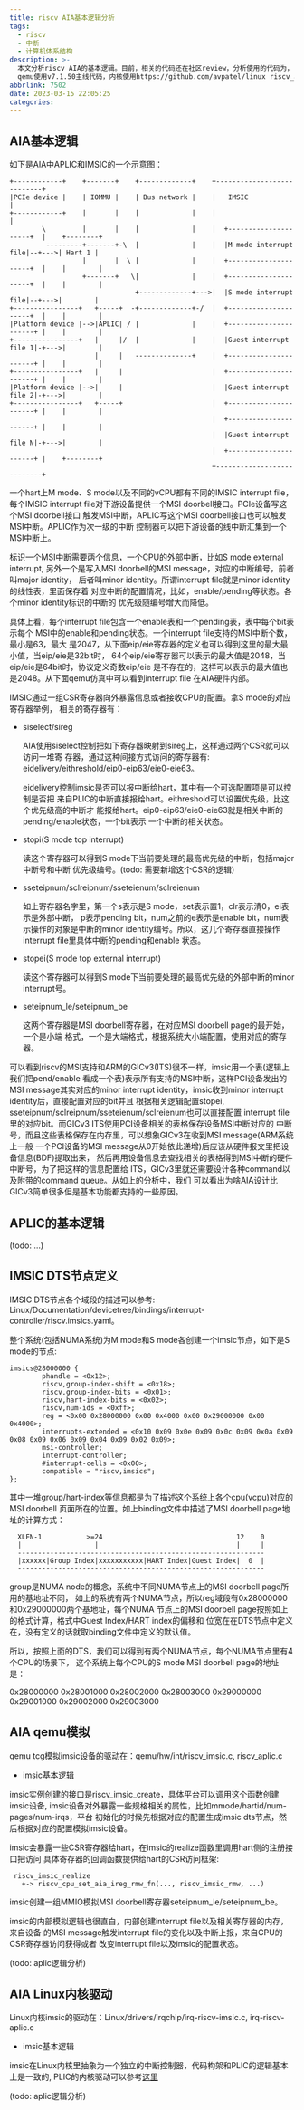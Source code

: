 ```yaml
---
title: riscv AIA基本逻辑分析
tags:
  - riscv
  - 中断
  - 计算机体系结构
description: >-
  本文分析riscv AIA的基本逻辑。目前，相关的代码还在社区review，分析使用的代码为，
  qemu使用v7.1.50主线代码，内核使用https://github.com/avpatel/linux riscv_aia_v2分支。
abbrlink: 7502
date: 2023-03-15 22:05:25
categories:
---
```


AIA基本逻辑
------------
 
 如下是AIA中APLIC和IMSIC的一个示意图：
```
+------------+    +-------+    +-------------+    +---------------------------+
|PCIe device |    | IOMMU |    | Bus network |    |   IMSIC                   |
+------------+    |       |    |             |    |                           |
        \         |       |    |             |    |  +---------------------+  |    +--------+
         ---------+-------+-\  |             |    |  |M mode interrupt file|--+--->| Hart 1 |
                  |       |  \ |             |    |  +---------------------+  |    |        |
                  +-------+   \|             |    |  +---------------------+  |    |        |
                               +-------------+--->|  |S mode interrupt file|--+--->|        |
+----------------+   +-----+  -+-------------+-/  |  +---------------------+  |    |        |
|Platform device |-->|APLIC| / |             |    |  +----------------------+ |    |        |
+----------------+   |     |/  |             |    |  |Guest interrupt file 1|-+--->|        |
                     |     |   --------------+    |  +----------------------+ |    |        |
+----------------+   |     |                      |  +----------------------+ |    |        |
|Platform device |-->|     |                      |  |Guest interrupt file 2|-+--->|        |
+----------------+   +-----+                      |  +----------------------+ |    |        |
                                                  |  +----------------------+ |    |        |
                                                  |  |Guest interrupt file N|-+--->|        |
                                                  |  +----------------------+ |    +--------+
                                                  +---------------------------+
```
 一个hart上M mode、S mode以及不同的vCPU都有不同的IMSIC interrupt file，每个IMSIC
 interrupt file对下游设备提供一个MSI doorbell接口。PCIe设备写这个MSI doorbell接口
 触发MSI中断，APLIC写这个MSI doorbell接口也可以触发MSI中断。APLIC作为次一级的中断
 控制器可以把下游设备的线中断汇集到一个MSI中断上。

 标识一个MSI中断需要两个信息，一个CPU的外部中断，比如S mode external interrupt,
 另外一个是写入MSI doorbell的MSI message，对应的中断编号，前者叫major identity，
 后者叫minor identity。所谓interrupt file就是minor identity的线性表，里面保存着
 对应中断的配置情况，比如，enable/pending等状态。各个minor identity标识的中断的
 优先级随编号增大而降低。

 具体上看，每个interrupt file包含一个enable表和一个pending表，表中每个bit表示每个
 MSI中的enable和pending状态。一个interrupt file支持的MSI中断个数，最小是63，最大
 是2047，从下面eip/eie寄存器的定义也可以得到这里的最大最小值，当eip/eie是32bit时，
 64个eip/eie寄存器可以表示的最大值是2048，当eip/eie是64bit时，协议定义奇数eip/eie
 是不存在的，这样可以表示的最大值也是2048。从下面qemu仿真中可以看到interrupt file
 在AIA硬件内部。

 IMSIC通过一组CSR寄存器向外暴露信息或者接收CPU的配置。拿S mode的对应寄存器举例，
 相关的寄存器有：

 - siselect/sireg

   AIA使用siselect控制把如下寄存器映射到sireg上，这样通过两个CSR就可以访问一堆寄
   存器，通过这种间接方式访问的寄存器有: eidelivery/eithreshold/eip0-eip63/eie0-eie63。
   
   eidelivery控制imsic是否可以报中断给hart，其中有一个可选配置项是可以控制是否把
   来自PLIC的中断直接报给hart。eithreshold可以设置优先级，比这个优先级高的中断才
   能报给hart。eip0-eip63/eie0-eie63就是相关中断的pending/enable状态，一个bit表示
   一个中断的相关状态。

 - stopi(S mode top interrupt)

   读这个寄存器可以得到S mode下当前要处理的最高优先级的中断，包括major中断号和中断
   优先级编号。(todo: 需要新增这个CSR的逻辑)

 - sseteipnum/sclreipnum/sseteienum/sclreienum

   如上寄存器名字里，第一个s表示是S mode，set表示置1，clr表示清0，ei表示是外部中断，
   p表示pending bit，num之前的e表示是enable bit，num表示操作的对象是中断的minor
   identity编号。所以，这几个寄存器直接操作interrupt file里具体中断的pending和enable
   状态。

 - stopei(S mode top external interrupt)

   读这个寄存器可以得到S mode下当前要处理的最高优先级的外部中断的minor interrupt号。

 - seteipnum_le/seteipnum_be

   这两个寄存器是MSI doorbell寄存器，在对应MSI doorbell page的最开始，一个是小端
   格式，一个是大端格式，根据系统大小端配置，使用对应的寄存器。

 可以看到riscv的MSI支持和ARM的GICv3(ITS)很不一样，imsic用一个表(逻辑上我们把pend/enable
 看成一个表)表示所有支持的MSI中断，这样PCI设备发出的MSI message其实对应的minor
 interrupt identity，imsic收到minor interrupt identity后，直接配置对应的bit并且
 根据相关逻辑配置stopei, sseteipnum/sclreipnum/sseteienum/sclreienum也可以直接配置
 interrupt file里的对应bit。而GICv3 ITS使用PCI设备相关的表格保存设备MSI中断对应的
 中断号，而且这些表格保存在内存里，可以想象GICv3在收到MSI message(ARM系统上一般
 一个PCI设备的MSI message从0开始依此递增)后应该从硬件报文里把设备信息(BDF)提取出来，
 然后再用设备信息去查找相关的表格得到MSI中断的硬件中断号，为了把这样的信息配置给
 ITS，GICv3里就还需要设计各种command以及附带的command queue。从如上的分析中，我们
 可以看出为啥AIA设计比GICv3简单很多但是基本功能都支持的一些原因。

APLIC的基本逻辑
----------------

 (todo: ...)

IMSIC DTS节点定义
------------------

 IMSIC DTS节点各个域段的描述可以参考:
 Linux/Documentation/devicetree/bindings/interrupt-controller/riscv.imsics.yaml。

 整个系统(包括NUMA系统)为M mode和S mode各创建一个imsic节点，如下是S mode的节点:
```
imsics@28000000 {                                               
        phandle = <0x12>;                                       
        riscv,group-index-shift = <0x18>;                       
        riscv,group-index-bits = <0x01>;                        
        riscv,hart-index-bits = <0x02>;                         
        riscv,num-ids = <0xff>;                                 
        reg = <0x00 0x28000000 0x00 0x4000 0x00 0x29000000 0x00 0x4000>;
        interrupts-extended = <0x10 0x09 0x0e 0x09 0x0c 0x09 0x0a 0x09 0x08 0x09 0x06 0x09 0x04 0x09 0x02 0x09>;
        msi-controller;                                         
        interrupt-controller;                                   
        #interrupt-cells = <0x00>;                              
        compatible = "riscv,imsics";                            
};                                                              
```
 其中一堆group/hart-index等信息都是为了描述这个系统上各个cpu(vcpu)对应的MSI doorbell
 页面所在的位置。如上binding文件中描述了MSI doorbell page地址的计算方式：
```
  XLEN-1           >=24                                 12    0
  |                  |                                  |     |
  -------------------------------------------------------------
  |xxxxxx|Group Index|xxxxxxxxxxx|HART Index|Guest Index|  0  |
  -------------------------------------------------------------
```
 group是NUMA node的概念，系统中不同NUMA节点上的MSI doorbell page所用的基地址不同，
 如上的系统有两个NUMA节点，所以reg域段有0x28000000和0x29000000两个基地址，每个NUMA
 节点上的MSI doorbell page按照如上的格式计算，格式中Guest Index/HART index的偏移和
 位宽在在DTS节点中定义在，没有定义的话就取binding文件中定义的默认值。

 所以，按照上面的DTS，我们可以得到有两个NUMA节点，每个NUMA节点里有4个CPU的场景下，
 这个系统上每个CPU的S mode MSI doorbell page的地址是：

 0x28000000 0x28001000 0x28002000 0x28003000
 0x29000000 0x29001000 0x29002000 0x29003000

AIA qemu模拟
-------------

 qemu tcg模拟imsic设备的驱动在：qemu/hw/int/riscv_imsic.c, riscv_aplic.c

- imsic基本逻辑

 imsic实例创建的接口是riscv_imsic_create，具体平台可以调用这个函数创建imsic设备,
 imsic设备对外暴露一些规格相关的属性，比如mmode/hartid/num-pages/num-irqs，平台
 初始化的时候先根据对应的配置生成imsic dts节点，然后根据对应的配置模拟imsic设备。

 imsic会暴露一些CSR寄存器给hart，在imsic的realize函数里调用hart侧的注册接口把访问
 具体寄存器的回调函数提供给hart的CSR访问框架:
```
 riscv_imsic_realize
   +-> riscv_cpu_set_aia_ireg_rmw_fn(..., riscv_imsic_rmw, ...)
```
 imsic创建一组MMIO模拟MSI doorbell寄存器seteipnum_le/seteipnum_be。

 imsic的内部模拟逻辑也很直白，内部创建interrupt file以及相关寄存器的内存，来自设备
 的MSI message触发interrupt file的变化以及中断上报，来自CPU的CSR寄存器访问获得或者
 改变interrupt file以及imsic的配置状态。

 (todo: aplic逻辑分析)

AIA Linux内核驱动
------------------
 
 Linux内核imsic的驱动在：Linux/drivers/irqchip/irq-riscv-imsic.c, irq-riscv-aplic.c

 - imsic基本逻辑

 imsic在Linux内核里抽象为一个独立的中断控制器，代码构架和PLIC的逻辑基本上是一致的,
 PLIC的内核驱动可以参考[这里](https://wangzhou.github.io/riscv-plic基本逻辑分析/)

 (todo: aplic逻辑分析)
